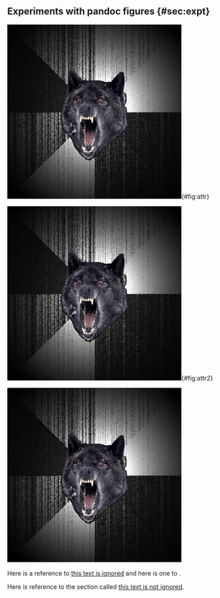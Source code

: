 ## Experiments with pandoc figures {#sec:expt}

![
This is a multi-line 
caption
](image.png){#fig:attr}


![one line caption](image.png){#fig:attr2}

![figure with no attr](image.png)

Here is a reference to [this text is ignored](#fig:attr) and here is
one to [](#fig:attr2).

Here is reference to the section called [this text is not ignored](#sec:expt).
